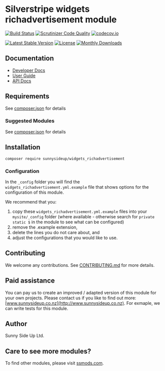 # Silverstripe widgets richadvertisement module
[![Build Status](https://travis-ci.org/sunnysideup/silverstripe-widgets_richadvertisement.svg?branch=master)](https://travis-ci.org/sunnysideup/silverstripe-widgets_richadvertisement)
[![Scrutinizer Code Quality](https://scrutinizer-ci.com/g/sunnysideup/silverstripe-widgets_richadvertisement/badges/quality-score.png?b=master)](https://scrutinizer-ci.com/g/sunnysideup/silverstripe-widgets_richadvertisement/?branch=master)
[![codecov.io](https://codecov.io/github/sunnysideup/silverstripe-widgets_richadvertisement/coverage.svg?branch=master)](https://codecov.io/github/sunnysideup/silverstripe-widgets_richadvertisement?branch=master)

[![Latest Stable Version](https://poser.pugx.org/sunnysideup/widgets_richadvertisement/version)](https://packagist.org/packages/sunnysideup/widgets_richadvertisement)
[![License](https://poser.pugx.org/sunnysideup/widgets_richadvertisement/license)](https://packagist.org/packages/sunnysideup/widgets_richadvertisement)
[![Monthly Downloads](https://poser.pugx.org/sunnysideup/widgets_richadvertisement/d/monthly)](https://packagist.org/packages/sunnysideup/widgets_richadvertisement)


## Documentation



 * [Developer Docs](docs/en/INDEX.md)
 * [User Guide](docs/en/userguide.md)
 * [API Docs](http://docs.ssmods.com/sunnysideup/widgets_richadvertisement/classes.xhtml)


## Requirements



See [composer.json](composer.json) for details


### Suggested Modules



See [composer.json](composer.json) for details


## Installation


```
composer require sunnysideup/widgets_richadvertisement
```

### Configuration



In the `_config` folder you will find the `widgets_richadvertisement.yml.example`
file that shows options for the configuration of this module.

We recommend that you:

  1. copy these `widgets_richadvertisement.yml.example` files into your
`mysite/_config` folder (where available - otherwise search for `private static $` in the module to see what can be configured)
  2. remove the .example extension,
  3. delete the lines you do not care about, and
  4. adjust the configurations that you would like to use.


## Contributing



We welcome any contributions. See [CONTRIBUTING.md](CONTRIBUTING.md) for more details.

## Paid assistance



You can pay us to create an improved / adapted version of this module for your own projects.  Please contact us if you like to find out more: [www.sunnysideup.co.nz](http://www.sunnysideup.co.nz).  For exmaple, we can write tests for this module.  

## Author



Sunny Side Up Ltd.


## Care to see more modules?

To find other modules, please visit [ssmods.com](http://ssmods.com/).
